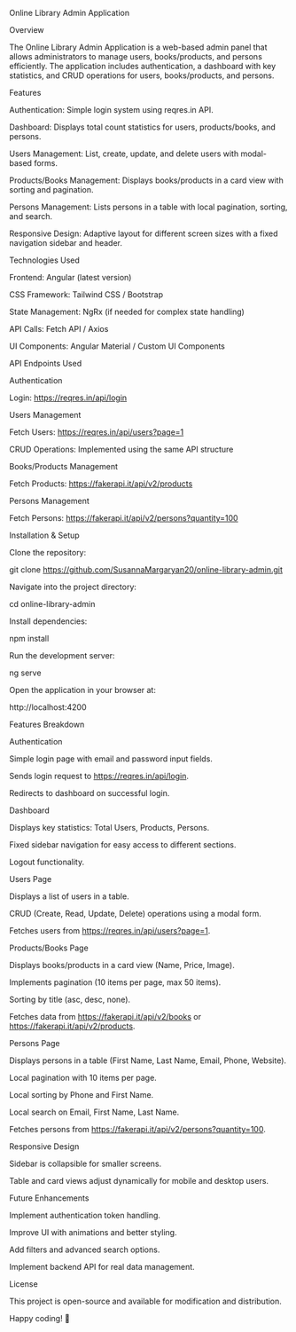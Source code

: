 Online Library Admin Application

Overview

The Online Library Admin Application is a web-based admin panel that allows administrators to manage users, books/products, and persons efficiently. The application includes authentication, a dashboard with key statistics, and CRUD operations for users, books/products, and persons.

Features

Authentication: Simple login system using reqres.in API.

Dashboard: Displays total count statistics for users, products/books, and persons.

Users Management: List, create, update, and delete users with modal-based forms.

Products/Books Management: Displays books/products in a card view with sorting and pagination.

Persons Management: Lists persons in a table with local pagination, sorting, and search.

Responsive Design: Adaptive layout for different screen sizes with a fixed navigation sidebar and header.

Technologies Used

Frontend: Angular (latest version)

CSS Framework: Tailwind CSS / Bootstrap

State Management: NgRx (if needed for complex state handling)

API Calls: Fetch API / Axios

UI Components: Angular Material / Custom UI Components

API Endpoints Used

Authentication

Login: https://reqres.in/api/login

Users Management

Fetch Users: https://reqres.in/api/users?page=1

CRUD Operations: Implemented using the same API structure

Books/Products Management

Fetch Products: https://fakerapi.it/api/v2/products

Persons Management

Fetch Persons: https://fakerapi.it/api/v2/persons?quantity=100

Installation & Setup

Clone the repository:

git clone https://github.com/SusannaMargaryan20/online-library-admin.git

Navigate into the project directory:

cd online-library-admin

Install dependencies:

npm install

Run the development server:

ng serve

Open the application in your browser at:

http://localhost:4200

Features Breakdown

Authentication

Simple login page with email and password input fields.

Sends login request to https://reqres.in/api/login.

Redirects to dashboard on successful login.

Dashboard

Displays key statistics: Total Users, Products, Persons.

Fixed sidebar navigation for easy access to different sections.

Logout functionality.

Users Page

Displays a list of users in a table.

CRUD (Create, Read, Update, Delete) operations using a modal form.

Fetches users from https://reqres.in/api/users?page=1.

Products/Books Page

Displays books/products in a card view (Name, Price, Image).

Implements pagination (10 items per page, max 50 items).

Sorting by title (asc, desc, none).

Fetches data from https://fakerapi.it/api/v2/books or https://fakerapi.it/api/v2/products.

Persons Page

Displays persons in a table (First Name, Last Name, Email, Phone, Website).

Local pagination with 10 items per page.

Local sorting by Phone and First Name.

Local search on Email, First Name, Last Name.

Fetches persons from https://fakerapi.it/api/v2/persons?quantity=100.

Responsive Design

Sidebar is collapsible for smaller screens.

Table and card views adjust dynamically for mobile and desktop users.

Future Enhancements

Implement authentication token handling.

Improve UI with animations and better styling.

Add filters and advanced search options.

Implement backend API for real data management.

License

This project is open-source and available for modification and distribution.

Happy coding! 🚀

